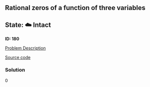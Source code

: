 ## Rational zeros of a function of three variables

## State: :cloud: **Intact**

**ID: 180**

[Problem Description](https://projecteuler.net/problem=180)

[Source code](main.cpp)

### Solution
0